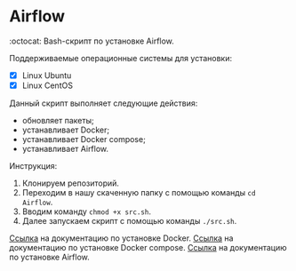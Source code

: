 # Airflow
:octocat: Bash-скрипт по установке Airflow.

Поддерживаемые операционные системы для установки:
- [x] Linux Ubuntu
- [x] Linux CentOS

Данный скрипт выполняет следующие действия:
- обновляет пакеты;
- устанавливает Docker;
- устанавливает Docker compose;
- устанавливает Airflow.

Инструкция:
1) Клонируем репозиторий.
2) Переходим в нашу скаченную папку с помощью команды `cd Airflow`.
3) Вводим команду `chmod +x src.sh`.
4) Далее запускаем скрипт с помощью команды `./src.sh`.

[Ссылка](https://docs.docker.com/engine/install/) на документацию по установке Docker.
[Ссылка](https://docs.docker.com/compose/install/) на документацию по установке Docker compose.
[Ссылка](https://airflow.apache.org/docs/apache-airflow/stable/howto/docker-compose/index.html) на документацию по установке Airflow.
